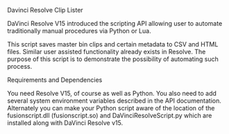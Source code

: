 Davinci Resolve Clip Lister

DaVinci Resolve V15 introduced the scripting API allowing user to automate traditionally manual procedures via Python or Lua.

This script saves master bin clips and certain metadata to CSV and HTML files. Similar user assisted functionality already exists in Resolve. The purpose of this script is to demonstrate the possibility of automating such process.

Requirements and Dependencies

You need Resolve V15, of course as well as Python. You also need to add several system environment variables described in the API documentation. Alternately you can make your Python script aware of the location of the fusionscript.dll (fusionscript.so) and DaVinciResolveScript.py which are installed along with DaVinci Resolve v15.
